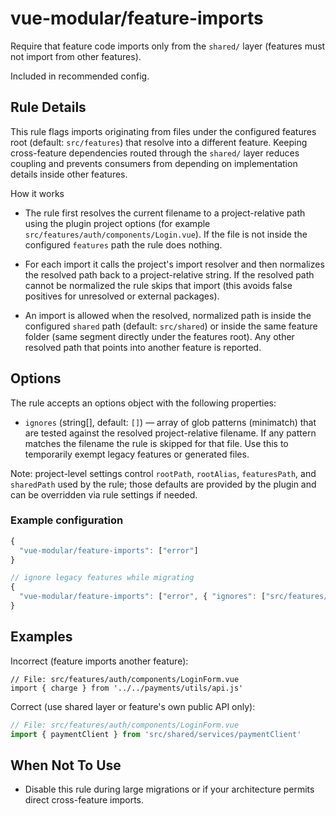 # vue-modular/feature-imports

Require that feature code imports only from the `shared/` layer (features must not import from other features).

Included in recommended config.

## Rule Details

This rule flags imports originating from files under the configured features root (default: `src/features`) that resolve into a different feature. Keeping cross-feature dependencies routed through the `shared/` layer reduces coupling and prevents consumers from depending on implementation details inside other features.

How it works

- The rule first resolves the current filename to a project-relative path using the plugin project options (for example `src/features/auth/components/Login.vue`). If the file is not inside the configured `features` path the rule does nothing.

- For each import it calls the project's import resolver and then normalizes the resolved path back to a project-relative string. If the resolved path cannot be normalized the rule skips that import (this avoids false positives for unresolved or external packages).

- An import is allowed when the resolved, normalized path is inside the configured `shared` path (default: `src/shared`) or inside the same feature folder (same segment directly under the features root). Any other resolved path that points into another feature is reported.

## Options

The rule accepts an options object with the following properties:

- `ignores` (string[], default: `[]`) — array of glob patterns (minimatch) that are tested against the resolved project-relative filename. If any pattern matches the filename the rule is skipped for that file. Use this to temporarily exempt legacy features or generated files.

Note: project-level settings control `rootPath`, `rootAlias`, `featuresPath`, and `sharedPath` used by the rule; those defaults are provided by the plugin and can be overridden via rule settings if needed.

### Example configuration

```js
{
  "vue-modular/feature-imports": ["error"]
}

// ignore legacy features while migrating
{
  "vue-modular/feature-imports": ["error", { "ignores": ["src/features/legacy-*/**"] }]
}
```

## Examples

Incorrect (feature imports another feature):

```text
// File: src/features/auth/components/LoginForm.vue
import { charge } from '../../payments/utils/api.js'
```

Correct (use shared layer or feature's own public API only):

```ts
// File: src/features/auth/components/LoginForm.vue
import { paymentClient } from 'src/shared/services/paymentClient'
```

## When Not To Use

- Disable this rule during large migrations or if your architecture permits direct cross-feature imports.
